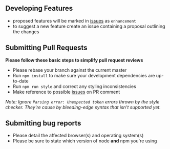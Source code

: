 ## Developing Features

* proposed features will be marked in [issues][issues] as `enhancement`
* to suggest a new feature create an issue containing a proposal outlining the changes

## Submitting Pull Requests

**Please follow these basic steps to simplify pull request reviews**

* Please rebase your branch against the current master
* Run ```npm install``` to make sure your development dependencies are up-to-date
* Run ```npm run style``` and correct any styling inconsistencies
* Make reference to possible [issues][issues] on PR comment

*Note: Ignore `Parsing error: Unexpected token` errors thrown by the style checker. They're cause by bleeding-edge syntax that isn't supported yet.*

## Submitting bug reports

* Please detail the affected browser(s) and operating system(s)
* Please be sure to state which version of node **and** npm you're using

[issues]: https://github.com/evanplaice/angular2-es6-seed/issues
